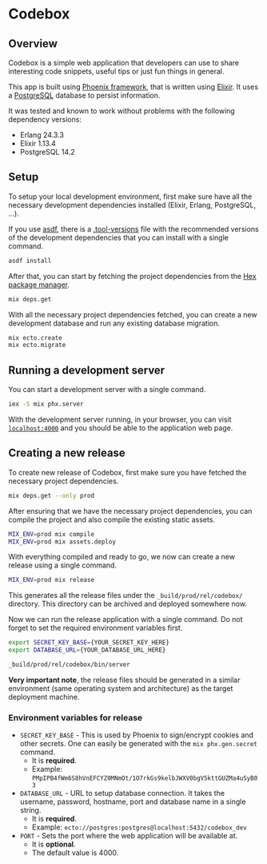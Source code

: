 # Codebox

## Overview

Codebox is a simple web application that developers can use to share interesting code snippets, useful tips or just fun things in general.

This app is built using [Phoenix framework](https://www.phoenixframework.org/), that is written using [Elixir](https://elixir-lang.org/). It uses a [PostgreSQL](https://www.postgresql.org/) database to persist information.

It was tested and known to work without problems with the following dependency versions:

- Erlang 24.3.3
- Elixir 1.13.4
- PostgreSQL 14.2

## Setup

To setup your local development environment, first make sure have all the necessary development dependencies installed (Elixir, Erlang, PostgreSQL, ...).

If you use [asdf](https://asdf-vm.com/), there is a [.tool-versions](./.tool-versions) file with the recommended versions of the development dependencies that you can install with a single command.

```bash
asdf install
```

After that, you can start by fetching the project dependencies from the [Hex package manager](https://hex.pm/).

```bash
mix deps.get
```

With all the necessary project dependencies fetched, you can create a new development database and run any existing database migration.

```bash
mix ecto.create
mix ecto.migrate
```

## Running a development server

You can start a development server with a single command.

```bash
iex -S mix phx.server
```

With the development server running, in your browser, you can visit [`localhost:4000`](http://localhost:4000) and you should be able to the application web page.

## Creating a new release

To create new release of Codebox, first make sure you have fetched the necessary project dependencies.

```bash
mix deps.get --only prod
```

After ensuring that we have the necessary project dependencies, you can compile the project and also compile the existing static assets.

```bash
MIX_ENV=prod mix compile
MIX_ENV=prod mix assets.deploy
```

With everything compiled and ready to go, we now can create a new release using a single command.

```bash
MIX_ENV=prod mix release
```

This generates all the release files under the `_build/prod/rel/codebox/` directory. This directory can be archived and deployed somewhere now.

Now we can run the release application with a single command. Do not forget to set the required environment variables first.

```bash
export SECRET_KEY_BASE={YOUR_SECRET_KEY_HERE}
export DATABASE_URL={YOUR_DATABASE_URL_HERE}

_build/prod/rel/codebox/bin/server
```

**Very important note**, the release files should be generated in a similar environment (same operating system and architecture) as the target deployment machine.

### Environment variables for release

- `SECRET_KEY_BASE` - This is used by Phoenix to sign/encrypt cookies and other secrets. One can easily be generated with the `mix phx.gen.secret` command.
    - It is **required**.
    - Example: `PMpIPB4fWm6S8hVnEFCYZ0MNmOt/1O7rkGs9kelbJWXV0bgV5kttGUZMa4uSyB03`
- `DATABASE_URL` - URL to setup database connection. It takes the username, password, hostname, port and database name in a single string. 
    - It is **required**.
    - Example: `ecto://postgres:postgres@localhost:5432/codebox_dev`
- `PORT` - Sets the port where the web application will be available at.
    - It is **optional**.
    - The default value is 4000.